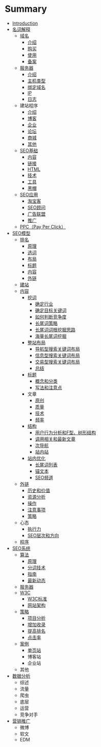 # Summary

* [Introduction](README.md)
* [名词解释](chapter1.md)
  * [域名](chapter1/yu-ming.md)
    * [介绍](chapter1/yu-ming/jie-shao.md)
    * [购买](chapter1/yu-ming/gou-mai.md)
    * [使用](chapter1/yu-ming/shi-yong.md)
    * [备案](chapter1/yu-ming/bei-an.md)
  * [服务器](chapter1/fu-wu-qi.md)
    * [介绍](chapter1/fu-wu-qi/jie-shao.md)
    * [主机类型](chapter1/fu-wu-qi/zhu-ji-lei-xing.md)
    * [绑定域名](chapter1/fu-wu-qi/bang-ding-yu-ming.md)
    * [IP](chapter1/fu-wu-qi/ip.md)
    * [日志](chapter1/fu-wu-qi/ri-zhi.md)
  * 建站程序
    * [介绍](chapter1/jie-shao.md)
    * [博客](chapter1/bo-ke.md)
    * [企业](chapter1/qi-ye.md)
    * [论坛](chapter1/lun-tan.md)
    * [商城](chapter1/shang-cheng.md)
    * [其他](chapter1/qi-ta.md)
  * [SEO基础](chapter1/seoji-chu.md)
    * [内容](chapter1/seoji-chu/nei-rong.md)
    * [链接](chapter1/seoji-chu/lian-jie.md)
    * [HTML](chapter1/seoji-chu/html.md)
    * [技术](chapter1/seoji-chu/ji-zhu.md)
    * [工具](chapter1/seoji-chu/gong-ju.md)
    * [黑帽](chapter1/seoji-chu/hei-mao.md)
  * [SEO应用](chapter1/seoying-yong.md)
    * [淘宝客](chapter1/tao-bao-ke.md)
    * [SEO顾问](chapter1/seogu-wen.md)
    * [广告联盟](chapter1/guang-gao-lian-meng.md)
    * [推广](chapter1/tui-guang.md)
  * [PPC（Pay Per Click）](chapter1/ppcpay-per-click.md)
* [SEO模型](seomo-xing.md)
  * [排名](seomo-xing/pai-ming.md)
    * [原理](seomo-xing/pai-ming/yuan-li.md)
    * [选词](seomo-xing/pai-ming/xuan-ci.md)
    * [布局](seomo-xing/pai-ming/bu-ju.md)
    * [标题](seomo-xing/pai-ming/biao-ti.md)
    * [内容](seomo-xing/pai-ming/nei-rong.md)
    * [外链](seomo-xing/pai-ming/wai-lian.md)
  * [建站](seomo-xing/jian-zhan.md)
  * [内容](seomo-xing/nei-rong.md)
    * [挖词](seomo-xing/nei-rong/wa-ci.md)
      * [确定行业](seomo-xing/nei-rong/wa-ci/que-ding-xing-ye.md)
      * [确定目标关键词](seomo-xing/nei-rong/wa-ci/que-ding-mu-biao-guan-jian-ci.md)
      * [如何判断竞争度](seomo-xing/nei-rong/wa-ci/ru-he-pan-duan-jing-zheng-du.md)
      * [长尾词策略](seomo-xing/nei-rong/wa-ci/chang-wei-ci-ce-lve.md)
      * [长尾词词根挖掘思路](seomo-xing/nei-rong/wa-ci/chang-wei-ci-ci-gen-wa-jue-si-lu.md)
      * [海量长尾词挖掘](seomo-xing/nei-rong/wa-ci/hai-liang-chang-wei-ci-wa-jue.md)
    * [整站布局](seomo-xing/nei-rong/zheng-zhan-bu-ju.md)
      * [导航型搜索关键词布局](seomo-xing/nei-rong/zheng-zhan-bu-ju/dao-hang-xing-sou-suo-guan-jian-ci-bu-ju.md)
      * [信息型搜索关键词布局](seomo-xing/nei-rong/zheng-zhan-bu-ju/xin-xi-xing-sou-suo-guan-jian-ci-bu-ju.md)
      * [交易型搜索关键词布局](seomo-xing/nei-rong/zheng-zhan-bu-ju/jiao-yi-xing-sou-suo-guan-jian-ci-bu-ju.md)
      * [总结](seomo-xing/nei-rong/zheng-zhan-bu-ju/zong-jie.md)
    * [标题](seomo-xing/nei-rong/biao-ti.md)
      * [概念和分类](seomo-xing/nei-rong/biao-ti/gai-nian-he-fen-lei.md)
      * [写法和注意点](seomo-xing/nei-rong/biao-ti/xie-fa-he-zhu-yi-dian.md)
    * 文章
      * [原创](seomo-xing/nei-rong/yuan-chuang.md)
      * [质量](seomo-xing/nei-rong/zhi-liang.md)
      * [技术](seomo-xing/nei-rong/ji-zhu.md)
      * [频率](seomo-xing/nei-rong/pin-lv.md)
    * [结构](seomo-xing/nei-rong/jie-gou.md)
      * [用户行为分析和F型、树形结构](seomo-xing/nei-rong/jie-gou/yong-hu-xing-wei-fen-xi-he-f-xing-3001-shu-xing-jie-gou.md)
      * [调用相关和最新文章](seomo-xing/nei-rong/jie-gou/diao-yong-xiang-guan-he-zui-xin-wen-zhang.md)
      * [次导航](seomo-xing/nei-rong/jie-gou/ci-dao-hang.md)
      * [站内站](seomo-xing/nei-rong/jie-gou/zhan-nei-zhan.md)
    * [站内优化](seomo-xing/nei-rong/zhan-nei-you-hua.md)
      * [长尾词列表](seomo-xing/nei-rong/zhan-nei-you-hua/chang-wei-ci-lie-biao.md)
      * [锚文本](seomo-xing/nei-rong/zhan-nei-you-hua/mao-wen-ben.md)
      * [SEO频道](seomo-xing/nei-rong/zhan-nei-you-hua/seopin-dao.md)
  * [外链](seomo-xing/wai-lian.md)
    * [历史和价值](seomo-xing/wai-lian/li-shi-he-jia-zhi.md)
    * [资源分析](seomo-xing/wai-lian/zi-yuan-fen-xi.md)
    * [操作](seomo-xing/wai-lian/cao-zuo.md)
    * [注意事项](seomo-xing/wai-lian/zhu-yi-shi-xiang.md)
    * [策略](seomo-xing/wai-lian/ce-lve.md)
  * 心态
    * [执行力](seomo-xing/zhi-xing-li.md)
    * [SEO层次和方向](seomo-xing/seoceng-ci-he-fang-xiang.md)
  * [程序](seomo-xing/cheng-xu.md)
* [SEO系统](seoxi-tong.md)
  * [算法](seoxi-tong/suan-fa.md)
    * [原理](seoxi-tong/suan-fa/yuan-li.md)
    * [分词技术](seoxi-tong/suan-fa/fen-ci-ji-zhu.md)
    * [指南](seoxi-tong/suan-fa/zhi-nan.md)
    * [最新动态](seoxi-tong/suan-fa/zui-xin-dong-tai.md)
  * [服务器](seoxi-tong/fu-wu-qi.md)
  * [W3C](seoxi-tong/w3c.md)
    * [W3C标准](seoxi-tong/w3c/w3cbiao-zhun.md)
    * [网站架构](seoxi-tong/w3c/wang-zhan-jia-gou.md)
  * [策略](seoxi-tong/ce-lve.md)
    * [项目分析](seoxi-tong/ce-lve/xiang-mu-fen-xi.md)
    * [增加收录](seoxi-tong/ce-lve/zeng-jia-shou-lu.md)
    * [提高排名](seoxi-tong/ce-lve/ti-gao-pai-ming.md)
    * [点击率](seoxi-tong/ce-lve/dian-ji-lv.md)
  * [案例](seoxi-tong/an-li.md)
    * [单页站](seoxi-tong/an-li/dan-ye-zhan.md)
    * 博客站
    * 企业站
  * 其他
* [数据分析](shu-ju-fen-xi.md)
  * 综述
  * 流量
  * 爬虫
  * 底层
  * 运营
  * 竞争对手
* [营销推广](ying-xiao-tui-guang.md)
  * 微博
  * 软文
  * EDM

